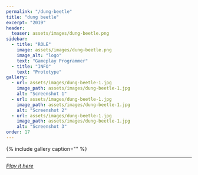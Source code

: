 ```yaml
---
permalink: "/dung-beetle"
title: "dung beetle"
excerpt: "2019"
header:
  teaser: assets/images/dung-beetle.png
sidebar:
  - title: "ROLE"
    image: assets/images/dung-beetle.png
    image_alt: "logo"
    text: "Gameplay Programmer"
  - title: "INFO"
    text: "Prototype"
gallery:
  - url: assets/images/dung-beetle-1.jpg
    image_path: assets/images/dung-beetle-1.jpg
    alt: "Screenshot 1"
  - url: assets/images/dung-beetle-1.jpg
    image_path: assets/images/dung-beetle-1.jpg
    alt: "Screenshot 2"
  - url: assets/images/dung-beetle-1.jpg
    image_path: assets/images/dung-beetle-1.jpg
    alt: "Screenshot 3"
order: 17
---
```


{% include gallery caption="" %}



------







[*Play it here*]()